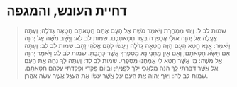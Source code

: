 # דחיית העונש, והמגפה

> שמות לב ל: וַיְהִי מִמָּחֳרָת וַיֹּאמֶר מֹשֶׁה אֶל הָעָם אַתֶּם חֲטָאתֶם חֲטָאָה גְדֹלָה; וְעַתָּה אֶעֱלֶה אֶל יְהוָה אוּלַי אֲכַפְּרָה בְּעַד חַטַּאתְכֶם.
> שמות לב לא: וַיָּשָׁב מֹשֶׁה אֶל יְהוָה וַיֹּאמַר:  אָנָּא חָטָא הָעָם הַזֶּה חֲטָאָה גְדֹלָה וַיַּעֲשׂוּ לָהֶם אֱלֹהֵי זָהָב.
> שמות לב לב: וְעַתָּה אִם תִּשָּׂא חַטָּאתָם; וְאִם אַיִן מְחֵנִי נָא מִסִּפְרְךָ אֲשֶׁר כָּתָבְתָּ.
> שמות לב לג: וַיֹּאמֶר יְהוָה אֶל מֹשֶׁה:  מִי אֲשֶׁר חָטָא לִי אֶמְחֶנּוּ מִסִּפְרִי.
> שמות לב לד: וְעַתָּה לֵךְ נְחֵה אֶת הָעָם אֶל אֲשֶׁר דִּבַּרְתִּי לָךְ הִנֵּה מַלְאָכִי יֵלֵךְ לְפָנֶיךָ; וּבְיוֹם פָּקְדִי וּפָקַדְתִּי עֲלֵהֶם חַטָּאתָם.
> שמות לב לה: וַיִּגֹּף יְהוָה אֶת הָעָם עַל אֲשֶׁר עָשׂוּ אֶת הָעֵגֶל אֲשֶׁר עָשָׂה אַהֲרֹן. 
 

